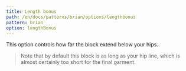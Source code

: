 ```yaml
---
title: Length bonus
path: /en/docs/patterns/brian/options/lengthbonus
pattern: brian
option: lengthBonus
---
```


This option controls how far the block extend below your hips.

> Note that by default this block is as long as your hip line, which is almost certainly too short for the final garment.
